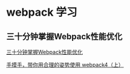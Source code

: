 ﻿# webpack 学习

## 三十分钟掌握Webpack性能优化
[三十分钟掌握Webpack性能优化](https://juejin.im/post/5b652b036fb9a04fa01d616b)

[手摸手，带你用合理的姿势使用 webpack4（上）](https://juejin.im/post/5b56909a518825195f499806)


